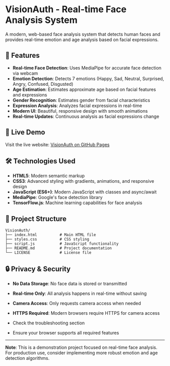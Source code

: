 # VisionAuth - Real-time Face Analysis System

A modern, web-based face analysis system that detects human faces and provides real-time emotion and age analysis based on facial expressions.

## 🌟 Features

- **Real-time Face Detection**: Uses MediaPipe for accurate face detection via webcam
- **Emotion Detection**: Detects 7 emotions (Happy, Sad, Neutral, Surprised, Angry, Confused, Disgusted)
- **Age Estimation**: Estimates approximate age based on facial features and expressions
- **Gender Recognition**: Estimates gender from facial characteristics
- **Expression Analysis**: Analyzes facial expressions in real-time
- **Modern UI**: Beautiful, responsive design with smooth animations
- **Real-time Updates**: Continuous analysis as facial expressions change

## 🚀 Live Demo

Visit the live website: [VisionAuth on GitHub Pages](https://yourusername.github.io/VisionAuth)

## 🛠️ Technologies Used

- **HTML5**: Modern semantic markup
- **CSS3**: Advanced styling with gradients, animations, and responsive design
- **JavaScript (ES6+)**: Modern JavaScript with classes and async/await
- **MediaPipe**: Google's face detection library
- **TensorFlow.js**: Machine learning capabilities for face analysis

## 📁 Project Structure

```
VisionAuth/
├── index.html          # Main HTML file
├── styles.css          # CSS styling
├── script.js           # JavaScript functionality
├── README.md           # Project documentation
└── LICENSE             # License file
```

## 🔒 Privacy & Security

- **No Data Storage**: No face data is stored or transmitted
- **Real-time Only**: All analysis happens in real-time without saving
- **Camera Access**: Only requests camera access when needed
- **HTTPS Required**: Modern browsers require HTTPS for camera access

- Check the troubleshooting section
- Ensure your browser supports all required features

---

**Note**: This is a demonstration project focused on real-time face analysis. For production use, consider implementing more robust emotion and age detection algorithms.
